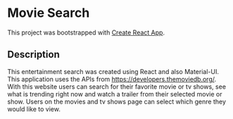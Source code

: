 # Movie Search

This project was bootstrapped with [Create React App](https://github.com/facebook/create-react-app).

## Description
This entertainment search was created using React and also Material-UI. This application uses the APIs from https://developers.themoviedb.org/. With this website users can search for their favorite movie or tv shows, see what is trending right now and watch a trailer from their selected movie or show. Users on the movies and tv shows page can select which genre they would like to view.

